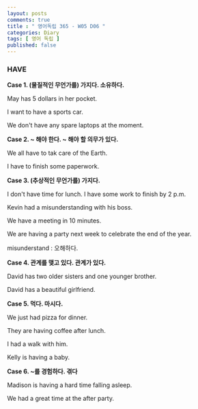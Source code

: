 ```yaml
---
layout: posts
comments: true
title : " 영어독립 365 - W05 D06 "
categories: Diary
tags: [ 영어 독립 ]
published: false
---
```


### HAVE

**Case 1. (물질적인 무언가를) 가지다. 소유하다.**

May has 5 dollars in her pocket.

I want to have a sports car.

We don't have any spare laptops at the moment.

**Case 2. ~ 해야 한다. ~ 해야 할 의무가 있다.**

We all have to tak care of the Earth.

I have to finish some paperwork.


**Case 3. (추상적인 무언가를) 가지다.**

I don't have time for lunch. I have some work to finish by 2 p.m.

Kevin had a misunderstanding with his boss.

We have a meeting in 10 minutes.

We are having a party next week to celebrate the end of the year.

misunderstand
 : 오해하다.

**Case 4. 관계를 맺고 있다. 관계가 있다.**

David has two older sisters and one younger brother.

David has a beautiful girlfriend.

**Case 5. 먹다. 마시다.**

We just had pizza for dinner.

They are having coffee after lunch.

I had a walk with him.

Kelly is having a baby.

**Case 6. ~를 경험하다. 겪다**

Madison is having a hard time falling asleep.

We had a great time at the after party.